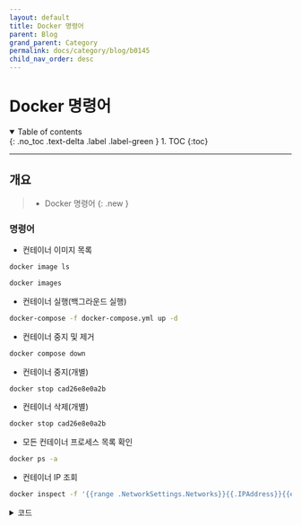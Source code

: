 ```yaml
---
layout: default
title: Docker 명령어
parent: Blog
grand_parent: Category
permalink: docs/category/blog/b0145
child_nav_order: desc
---
```


# Docker 명령어

<details open markdown="block">
  <summary>
    Table of contents
  </summary>
  {: .no_toc .text-delta .label .label-green }
1. TOC
{:toc}
</details>

---

## 개요

> - Docker 명령어
{: .new }

### 명령어

- 컨테이너 이미지 목록

```bash
docker image ls
```

```bash
docker images
```

- 컨테이너 실행(백그라운드 실행)

```bash
docker-compose -f docker-compose.yml up -d
```

- 컨테이너 중지 및 제거

```bash
docker compose down
```

- 컨테이너 중지(개별)

```bash
docker stop cad26e8e0a2b
```

- 컨테이너 삭제(개별)

```bash
docker stop cad26e8e0a2b
```

- 모든 컨테이너 프로세스 목록 확인

```bash
docker ps -a
```

- 컨테이너 IP 조회

```bash
docker inspect -f '{{range .NetworkSettings.Networks}}{{.IPAddress}}{{end}}' cad26e8e0a2b
```

<details markdown="block">
  <summary>
    코드
  </summary>
  {: .text-delta .label .label-green }
  
```bash

```

</details>
